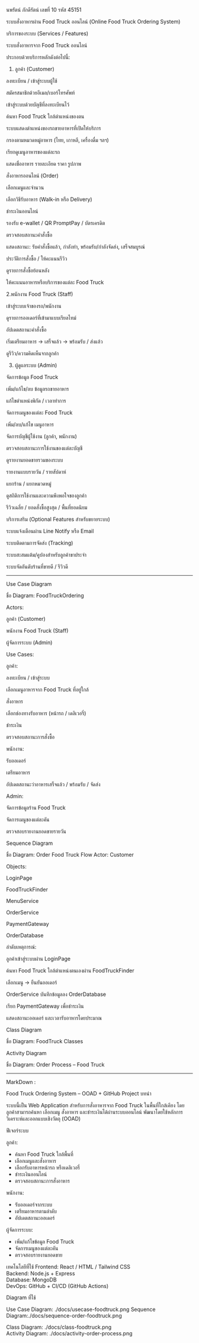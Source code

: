 นพรัตน์ ภักดีรัตน์ เลขที่ 10 รหัส 45151

ระบบสั่งอาหารผ่าน Food Truck ออนไลน์ (Online Food Truck Ordering System)

บริการของระบบ (Services / Features)

ระบบสั่งอาหารจาก Food Truck ออนไลน์ 

ประกอบด้วยบริการหลักดังต่อไปนี้:

1. ลูกค้า (Customer)

ลงทะเบียน / เข้าสู่ระบบผู้ใช้

สมัครสมาชิกด้วยอีเมล/เบอร์โทรศัพท์

เข้าสู่ระบบด้วยบัญชีที่ลงทะเบียนไว้

ค้นหา Food Truck ใกล้ตำแหน่งของตน

ระบบแสดงตำแหน่งของรถขายอาหารที่เปิดให้บริการ

กรองตามหมวดหมู่อาหาร (ไทย, เกาหลี, เครื่องดื่ม ฯลฯ)

เรียกดูเมนูอาหารของแต่ละรถ

แสดงชื่ออาหาร รายละเอียด ราคา รูปภาพ

สั่งอาหารออนไลน์ (Order)

เลือกเมนูและจำนวน

เลือกวิธีรับอาหาร (Walk-in หรือ Delivery)

ชำระเงินออนไลน์

รองรับ e-wallet / QR PromptPay / บัตรเครดิต

ตรวจสอบสถานะคำสั่งซื้อ

แสดงสถานะ: รับคำสั่งซื้อแล้ว, กำลังทำ, พร้อมรับ/กำลังจัดส่ง, เสร็จสมบูรณ์

ประวัติการสั่งซื้อ / ให้คะแนนรีวิว

ดูรายการสั่งซื้อย้อนหลัง

ให้คะแนนอาหารหรือบริการของแต่ละ Food Truck



2.พนักงาน Food Truck (Staff)

เข้าสู่ระบบเจ้าของรถ/พนักงาน

ดูรายการออเดอร์ที่เข้ามาแบบเรียลไทม์

อัปเดตสถานะคำสั่งซื้อ

เริ่มเตรียมอาหาร → เสร็จแล้ว → พร้อมรับ / ส่งแล้ว

ดูรีวิว/ความคิดเห็นจากลูกค้า



3. ผู้ดูแลระบบ (Admin)

จัดการข้อมูล Food Truck

เพิ่ม/แก้ไข/ลบ ข้อมูลรถขายอาหาร

แก้ไขตำแหน่งพิกัด / เวลาทำการ

จัดการเมนูของแต่ละ Food Truck

เพิ่ม/ลบ/แก้ไข เมนูอาหาร

จัดการบัญชีผู้ใช้งาน (ลูกค้า, พนักงาน)

ตรวจสอบสถานะการใช้งานของแต่ละบัญชี

ดูรายงานยอดขายรวมของระบบ

รายงานแบบรายวัน / รายสัปดาห์

แยกร้าน / แยกหมวดหมู่

ดูสถิติการใช้งานและความพึงพอใจของลูกค้า

รีวิวเฉลี่ย / ยอดสั่งซื้อสูงสุด / พื้นที่ยอดนิยม

บริการเสริม (Optional Features สำหรับขยายระบบ)

ระบบแจ้งเตือนผ่าน Line Notify หรือ Email

ระบบติดตามการจัดส่ง (Tracking)

ระบบสะสมแต้ม/คูปองสำหรับลูกค้าขาประจำ


ระบบจัดอันดับร้านที่ขายดี / รีวิวดี

**********************************************************

Use Case Diagram

ชื่อ Diagram: FoodTruckOrdering

Actors:

ลูกค้า (Customer)

พนักงาน Food Truck (Staff)

ผู้จัดการระบบ (Admin)

Use Cases:

ลูกค้า:

ลงทะเบียน / เข้าสู่ระบบ

เลือกเมนูอาหารจาก Food Truck ที่อยู่ใกล้

สั่งอาหาร

เลือกช่องทางรับอาหาร (หน้ารถ / เดลิเวอรี่)

ชำระเงิน

ตรวจสอบสถานะการสั่งซื้อ

พนักงาน:

รับออเดอร์

เตรียมอาหาร

อัปเดตสถานะว่าอาหารเสร็จแล้ว / พร้อมรับ / จัดส่ง

Admin:

จัดการข้อมูลร้าน Food Truck

จัดการเมนูของแต่ละคัน

ตรวจสอบรายงานยอดขายรายวัน



Sequence Diagram

ชื่อ Diagram: Order Food Truck Flow
Actor: Customer

Objects:

LoginPage

FoodTruckFinder

MenuService

OrderService

PaymentGateway

OrderDatabase

ลำดับเหตุการณ์:

ลูกค้าเข้าสู่ระบบผ่าน LoginPage

ค้นหา Food Truck ใกล้ตำแหน่งตนเองผ่าน FoodTruckFinder

เลือกเมนู → ยืนยันออเดอร์

OrderService บันทึกข้อมูลลง OrderDatabase

เรียก PaymentGateway เพื่อชำระเงิน

แสดงสถานะออเดอร์ และเวลารับอาหารโดยประมาณ



Class Diagram

ชื่อ Diagram: FoodTruck Classes

 
Activity Diagram

ชื่อ Diagram: Order Process – Food Truck




*************************************************

MarkDown :


Food Truck Ordering System – OOAD + GitHub Project
บทนำ

ระบบนี้เป็น Web Application สำหรับการสั่งอาหารจาก Food Truck ในพื้นที่ใกล้เคียง โดยลูกค้าสามารถค้นหา เลือกเมนู สั่งอาหาร และชำระเงินได้ผ่านระบบออนไลน์ พัฒนาโดยใช้หลักการวิเคราะห์และออกแบบเชิงวัตถุ (OOAD)

 ฟีเจอร์ระบบ

ลูกค้า:
  - ค้นหา Food Truck ใกล้พื้นที่
  - เลือกเมนูและสั่งอาหาร
  - เลือกรับอาหารหน้ารถ หรือเดลิเวอรี่
  - ชำระเงินออนไลน์
  - ตรวจสอบสถานะการสั่งอาหาร

พนักงาน:
  - รับออเดอร์จากระบบ
  - เตรียมอาหารตามลำดับ
  - อัปเดตสถานะออเดอร์

ผู้จัดการระบบ:
  - เพิ่ม/แก้ไขข้อมูล Food Truck
  - จัดการเมนูของแต่ละคัน
  - ตรวจสอบรายงานยอดขาย

เทคโนโลยีที่ใช้
Frontend: React / HTML / Tailwind CSS  
Backend: Node.js + Express  
Database: MongoDB  
DevOps: GitHub + CI/CD (GitHub Actions)

Diagram ที่ใช้

 Use Case Diagram: ./docs/usecase-foodtruck.png
Sequence Diagram:./docs/sequence-order-foodtruck.png

Class Diagram: ./docs/class-foodtruck.png  
Activity Diagram: ./docs/activity-order-process.png
